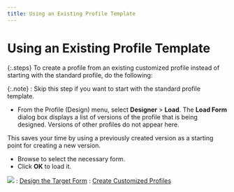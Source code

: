 ```yaml
---
title: Using an Existing Profile Template
---
```


# Using an Existing Profile Template


{:.steps}
To create a profile from an existing customized profile instead  of starting with the standard profile, do the following:


{:.note}
: Skip this step if you want to start with the standard  profile template.

- From the Profile (Design) menu, select **Designer**  > **Load**. The **Load 
 Form** dialog box displays a list of versions of the profile that  is being designed. Versions of other profiles do not appear here.



This saves your time by using a previously created version as a starting  point for creating a new version.

- Browse to select the necessary form.
- Click **OK**  to load it.



![]({{site.fd_baseurl}}/img/see_also.gif)
: [Design the  Target Form]({{site.fd_baseurl}}/misc/design_the_target_form.html)
: [Create  Customized Profiles]({{site.fd_baseurl}}/forms-designer/create-customized-profiles/create_customized_profiles.html)
